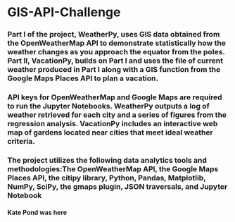 # GIS-API-Challenge
### Part I of the project, WeatherPy, uses GIS data obtained from the OpenWeatherMap API to demonstrate statistically how the weather changes as you approach the equator from the poles. Part II, VacationPy, builds on Part I and uses the file of current weather produced in Part I along with a GIS function from the Google Maps Places API to plan a vacation.

### API keys for OpenWeatherMap and Google Maps are required to run the Jupyter Notebooks. WeatherPy outputs a log of weather retrieved for each city and a series of figures from the regression analysis. VacationPy includes an interactive web map of gardens located near cities that meet ideal weather criteria.

### The project utilizes the following data analytics tools and methodologies:The OpenWeatherMap API, the Google Maps Places API, the citipy library, Python, Pandas, Matplotlib, NumPy, SciPy, the gmaps plugin, JSON traversals, and Jupyter Notebook


#### Kate Pond was here